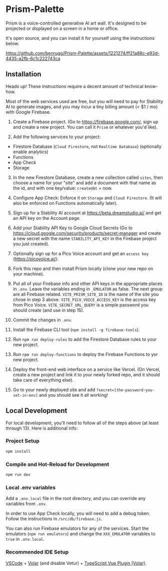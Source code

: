 # Prism-Palette

Prism is a voice-controlled generative AI art wall. It's designed to be projected or displayed on a screen in a home or office.

It's open source, and you can install it for yourself using the instructions below.

https://github.com/benrugg/Prism-Palette/assets/1221274/ff21a88c-e93d-4435-a2fb-6c1c222743ca

## Installation

Heads up! These instructions require a decent amount of technical know-how.

Most of the web services used are free, but you will need to pay for Stability AI to generate images, and you may incur a tiny billing amount (< $1 / mo) with Google Firebase.

1. Create a Firebase project. (Go to https://firebase.google.com/, sign up and create a new project. You can call it `Prism` or whatever you'd like).

2. Add the following services to your project:

- Firestore Database (`Cloud Firestore`, not `Realtime Database`) (optionally enable analytics)
- Functions
- App Check
- Storage

3. In the new Firestore Database, create a new collection called `sites`, then choose a name for your "site" and add a document with that name as the id, and with one key/value: `createdAt` = now.

4. Configure App Check: Enforce it on `Storage` and `Cloud Firestore`. (It will also be enforced on Functions automatically later).

5. Sign up for a Stability AI account at https://beta.dreamstudio.ai/ and get an API key on the Account page.

6. Add your Stability API Key to Google Cloud Secrets (Go to https://cloud.google.com/security/products/secret-manager and create a new secret with the name `STABILITY_API_KEY` in the Firebase project you just created).

7. Optionally sign up for a Pico Voice account and get an `access key` (https://picovoice.ai/).

8. Fork this repo and then install Prism locally (clone your new repo on your machine).

9. Put all of your Firebase info and other API keys in the appropriate places in `.env`. Leave the variables ending in `_EMULATOR` as false. The next group are all Firebase related. `VITE_PRISM_SITE_ID` is the name of the site you chose in step 3 above. `VITE_PICO_VOICE_ACCESS_KEY` is the access key from Pico Voice. `VITE_SECRET_URL_QUERY` is a simple password you should create (and use in step 15).

10. Commit the changes in `.env`.

11. Install the Firebase CLI tool (`npm install -g firebase-tools`).

12. Run `npm run deploy-rules` to add the Firestore Database rules to your new project.

13. Run `npm run deploy-functions` to deploy the Firebase Functions to yor new project.

14. Deploy the front-end web interface on a service like Vercel. (On Vercel, create a new project and link it to your newly forked repo, and it should take care of everything else).

15. Go to your newly deployed site and add `?secret=[the-password-you-set-in-env]` and you should see it all working!

## Local Development

For local development, you'll need to follow all of the steps above (at least through 13). Here is additional info:

### Project Setup

```sh
npm install
```

### Compile and Hot-Reload for Development

```sh
npm run dev
```

### Local .env variables

Add a `.env.local` file in the root directory, and you can override any variables from `.env`.

In order to use App Check locally, you will need to add a debug token. Follow the instructions in `/src/db/firebase.js`.

You can also run Firebase emulators for any of the services. Start the emulators (`npm run emulators`) and change the `XXX_EMULATOR` variables to `true` in `.env.local`.

### Recommended IDE Setup

[VSCode](https://code.visualstudio.com/) + [Volar](https://marketplace.visualstudio.com/items?itemName=Vue.volar) (and disable Vetur) + [TypeScript Vue Plugin (Volar)](https://marketplace.visualstudio.com/items?itemName=Vue.vscode-typescript-vue-plugin).

